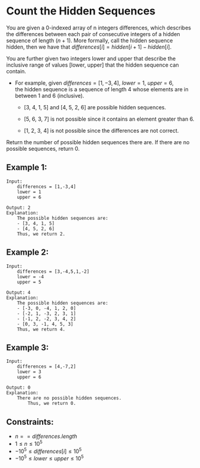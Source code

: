 # Count the Hidden Sequences

You are given a 0-indexed array of n integers differences, which describes  
the differences between each pair of consecutive integers of a hidden  
sequence of length ($n + 1$). More formally, call the hidden sequence  
hidden, then we have that $differences[i] = hidden[i + 1] - hidden[i]$.

You are further given two integers lower and upper that describe the  
inclusive range of values [lower, upper] that the hidden sequence can contain.

* For example, given $differences = [1, -3, 4]$, $lower = 1$, $upper = 6$,  
    the hidden sequence is a sequence of length 4 whose elements are in  
    between 1 and 6 (inclusive).
    * [3, 4, 1, 5] and [4, 5, 2, 6] are possible hidden sequences.
    * [5, 6, 3, 7] is not possible since it contains an element greater 
        than 6.

    * [1, 2, 3, 4] is not possible since the differences are not correct.

Return the number of possible hidden sequences there are. If there are no  
possible sequences, return 0.

 

## Example 1:

    Input: 
        differences = [1,-3,4]
        lower = 1
        upper = 6

    Output: 2
    Explanation: 
        The possible hidden sequences are:
        - [3, 4, 1, 5]
        - [4, 5, 2, 6]
        Thus, we return 2.

## Example 2:

    Input: 
        differences = [3,-4,5,1,-2]
        lower = -4
        upper = 5

    Output: 4
    Explanation: 
        The possible hidden sequences are:
        - [-3, 0, -4, 1, 2, 0]
        - [-2, 1, -3, 2, 3, 1]
        - [-1, 2, -2, 3, 4, 2]
        - [0, 3, -1, 4, 5, 3]
        Thus, we return 4.

## Example 3:

    Input: 
        differences = [4,-7,2]
        lower = 3
        upper = 6

    Output: 0
    Explanation: 
        There are no possible hidden sequences. 
            Thus, we return 0.
        
        
        
## Constraints:

* $n == differences.length$
* $1 \le n \le 10^5$
* $-10^5 \le differences[i] \le 10^5$
* $-10^5 \le lower \le upper \le 10^5$

